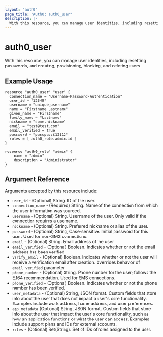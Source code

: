 ```yaml
---
layout: "auth0"
page_title: "Auth0: auth0_user"
description: |-
  With this resource, you can manage user identities, including resetting passwords, and creating, provisioning, blocking, and deleting users.
---
```


# auth0_user

With this resource, you can manage user identities, including resetting passwords, and creating, provisioning, blocking, and deleting users.

## Example Usage

```hcl
resource "auth0_user" "user" {
  connection_name = "Username-Password-Authentication"
  user_id = "12345"
  username = "unique_username"
  name = "Firstname Lastname"
  given_name = "Firstname"
  family_name = "Lastname"
  nickname = "some.nickname"
  email = "test@test.com"
  email_verified = true
  password = "passpass$12$12"
  roles = [ auth0_role.admin.id ]
}

resource "auth0_role" "admin" {
	name = "admin"
	description = "Administrator"
}
```

## Argument Reference

Arguments accepted by this resource include:

* `user_id` - (Optional) String. ID of the user.
* `connection_name` - (Required) String. Name of the connection from which the user information was sourced.
* `username` - (Optional) String. Username of the user. Only valid if the connection requires a username.
* `nickname` - (Optional) String. Preferred nickname or alias of the user.
* `password` - (Optional) String, Case-sensitive. Initial password for this user. Used for non-SMS connections.
* `email` - (Optional) String. Email address of the user.
* `email_verified` - (Optional) Boolean. Indicates whether or not the email address has been verified.
* `verify_email` - (Optional) Boolean. Indicates whether or not the user will receive a verification email after creation. Overrides behavior of `email_verified` parameter.
* `phone_number` - (Optional) String. Phone number for the user; follows the E.164 recommendation. Used for SMS connections. 
* `phone_verified` - (Optional) Boolean. Indicates whether or not the phone number has been verified.
* `user_metadata` - (Optional) String, JSON format. Custom fields that store info about the user that does not impact a user's core functionality. Examples include work address, home address, and user preferences.
* `app_metadata` (Optional) String, JSON format. Custom fields that store info about the user that impact the user's core functionality, such as how an application functions or what the user can access. Examples include support plans and IDs for external accounts.
* `roles` - (Optional) Set(String). Set of IDs of roles assigned to the user.
